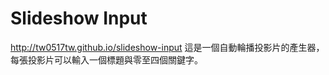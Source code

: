 # Slideshow Input

http://tw0517tw.github.io/slideshow-input
這是一個自動輪播投影片的產生器，每張投影片可以輸入一個標題與零至四個關鍵字。
